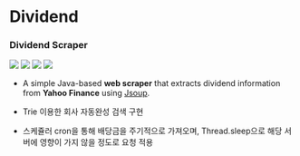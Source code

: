 # Dividend


### Dividend Scraper

<div align=left>
  <img src="https://img.shields.io/badge/java-007396?style=for-the-badge&logo=java&logoColor=white"> 
  <img src="https://img.shields.io/badge/github-181717?style=for-the-badge&logo=github&logoColor=white">
  <img src="https://img.shields.io/badge/springboot-6DB33F?style=for-the-badge&logo=spring&logoColor=white"> 
  <img src="https://img.shields.io/badge/Redis-DC382D?style=for-the-badge&logo=redis&logoColor=white"/></a>&nbsp
</div>


- A simple Java-based **web scraper** that extracts dividend information from **Yahoo Finance** using [Jsoup](https://jsoup.org/).

- Trie 이용한 회사 자동완성 검색 구현

- 스케쥴러 cron을 통해 배당금을 주기적으로 가져오며, Thread.sleep으로 해당 서버에 영향이 가지 않을 정도로 요청 적용

